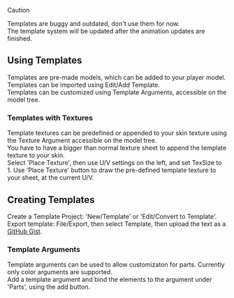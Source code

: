 > [!CAUTION]
> Templates are buggy and outdated, don't use them for now.  
> The template system will be updated after the animation updates are finished.

## Using Templates
Templates are pre-made models, which can be added to your player model.  
Templates can be imported using Edit/Add Template.  
Templates can be customized using Template Arguments, accessible on the model tree.  

### Templates with Textures
Template textures can be predefined or appended to your skin texture using the Texture Argument accessible on the model tree.  
You have to have a bigger than normal texture sheet to append the template texture to your skin.  
Select 'Place Texture', then use U/V settings on the left, and set TexSize to 1. Use 'Place Texture' button to draw the pre-defined template texture to your sheet, at the current U/V.

## Creating Templates
Create a Template Project: 'New/Template' or 'Edit/Convert to Template'.  
Export template: File/Export, then select Template, then upload the text as a [GitHub Gist](https://gist.github.com/).

### Template Arguments
Template arguments can be used to allow customizaton for parts. Currently only color arguments are supported.  
Add a template argument and bind the elements to the argument under 'Parts', using the add button.